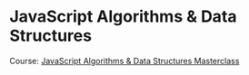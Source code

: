 # JavaScript Algorithms & Data Structures

Course: [JavaScript Algorithms & Data Structures Masterclass](https://www.udemy.com/course/js-algorithms-and-data-structures-masterclass/)
